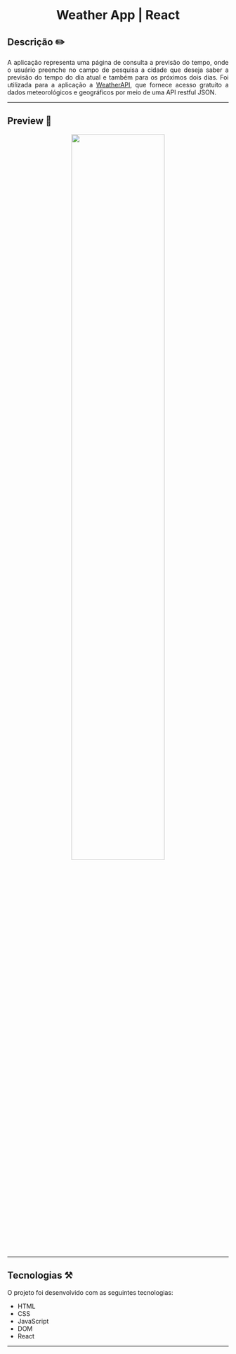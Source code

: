 <h1 align="center"> Weather App | React </h1>

## Descrição ✏️

<p align="justify">
A aplicação representa uma página de consulta a previsão do tempo, onde o usuário preenche no campo de pesquisa a cidade que deseja saber a previsão do tempo do dia atual e também para os próximos dois dias. Foi utilizada para a aplicação a <a href="https://www.weatherapi.com/">WeatherAPI</a>, que fornece acesso gratuito a dados meteorológicos e geográficos por meio de uma API restful JSON.
</p>

<hr>

## Preview 🔎

<p align="center">
  <img src="" width=65%>
<p>

<hr>

## Tecnologias ⚒️

O projeto foi desenvolvido com as seguintes tecnologias:

- HTML
- CSS
- JavaScript
- DOM
- React

<hr>